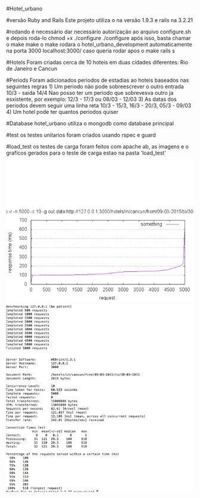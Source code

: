 #Hotel_urbano

#versão Ruby and Rails 
	Este projeto utiliza o na versão 1.9.3 e rails na 3.2.21

#rodando
	é necessário dar necessário autorização ao arquivo configure.sh e depois roda-lo
		chmod +x ./configure
		./configure
	após isso, basta chamar o make
		make
	o make rodara o hotel_urbano_development automaticamente na porta 3000
		localhost:3000/
	caso queria rodar apos o make
		rails s

#Hotels
	Foram criadas cerca de 10 hoteis em duas cidades diferentes: Rio de Janeiro e Cancun

#Periods
	Foram adicionados periodos de estadias ao hoteis baseados nas seguintes regras
		1) Um periodo não pode sobreescrever o outro
			entrada 10/3 - saida 14/4
			Nao posso ter um periodo que sobrevesva outro ja esxistente, por exemplo: 12/3 - 17/3 ou 08/03 - 12/03
		3) As datas dos periodos devem seguir uma linha reta
			10/3 - 15/3, 16/3 - 20/3, 05/3 - 09/03
		4) Um hotel pode ter quantos periodos quiser

#Database
	hotel_urbano utiliza o mongodb como database principal

#test
	os testes unitarios foram criados usando rspec e guard

#load_test
	os testes de carga foram feitos com apache ab, as imagens e o graficos gerados para o teste de carga estao na pasta 'load_test' 
	
![Alt text](load_test/benchmark.png?raw=true "graph")
![Alt text](load_test/load_test.jpg?raw=true "result apache ab")


